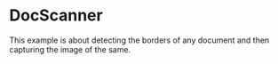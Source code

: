 # DocScanner
This example is about detecting the borders of any document and then capturing the image of the same.
